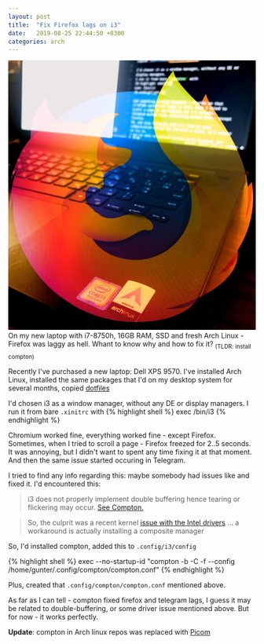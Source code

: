 ```yaml
---
layout: post
title:  "Fix Firefox lags on i3"
date:   2019-08-25 22:44:50 +0300
categories: arch
---
```

![Firefox on Arch](/assets/post1_title.jpg)
On my new laptop with i7-8750h, 16GB RAM, SSD and fresh Arch Linux - Firefox was laggy as hell. Whant to know why and how to fix it? 
<sub> (TLDR: install compton)</sub>

Recently I've purchased a new laptop: Dell XPS 9570.
I've installed Arch Linux, installed the same packages that I'd on my desktop system for several months, copied [dotfiles][dotfiles-github]

I'd chosen i3 as a window manager, without any DE or display managers.
I run it from bare `.xinitrc` with
{% highlight shell %}
exec /bin/i3
{% endhighlight %}

Chromium worked fine, everything worked fine - except Firefox. Sometimes, when I tried to scroll a page - Firefox freezed for 2..5 seconds. It was annoying, but I didn't want to spent any time fixing it at that moment.
And then the same issue started occuring in Telegram. 

I tried to find any info regarding this: maybe somebody had issues like and fixed it.
I'd encountered this:

>i3 does not properly implement double buffering hence tearing or flickering may occur. [See Compton.][arch-i3-tearing]

>So, the culprit was a recent kernel [issue with the Intel drivers][reddit-firefox-issue] ... a workaround is actually installing a composite manager

So, I'd installed compton, added this to `.config/i3/config`

{% highlight shell %}
exec --no-startup-id "compton -b -C -f --config /home/gunter/.config/compton/compton.conf"
{% endhighlight %}

Plus, created that `.config/compton/compton.conf` mentioned above.

As far as I can tell - compton fixed firefox and telegram lags, I guess it may be related to double-buffering, or some driver issue mentioned above.
But for now - it works perfectly.

**Update**: compton in Arch linux repos was replaced with [Picom][picom]


[dotfiles-github]: https://github.com/SuddenGunter/dotfiles
[arch-i3-tearing]: https://wiki.archlinux.org/index.php/I3#Tearing
[reddit-firefox-issue]: https://www.reddit.com/r/i3wm/comments/4wqwcf/why_would_an_application_run_slow_in_i3_and_fast/d6loavq?utm_source=share&utm_medium=web2x
[picom]: https://wiki.archlinux.org/index.php/Picom